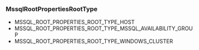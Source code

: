 ### MssqlRootPropertiesRootType


- MSSQL_ROOT_PROPERTIES_ROOT_TYPE_HOST
- MSSQL_ROOT_PROPERTIES_ROOT_TYPE_MSSQL_AVAILABILITY_GROUP
- MSSQL_ROOT_PROPERTIES_ROOT_TYPE_WINDOWS_CLUSTER
